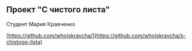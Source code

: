## Проект "С чистого листа"
Студент Мария Кравченко

[https://github.com/whoiskravcha/](https://github.com/whoiskravcha/s-chistogo-lista) 
